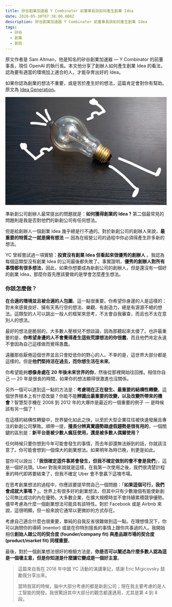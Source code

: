 ```yaml
---
title: 矽谷創業加速器 Y Combinator 前董事長談如何產生創業 Idea
date: 2020-05-30T07:38:00.000Z
description: 矽谷創業加速器 Y Combinator 前董事長談如何產生創業 Idea
tags:
  - 矽谷
  - 創業
  - 創投
---
```

原文作者是 Sam Altman，他是知名的矽谷創業加速器 — Y Combinator 的前董事長，現任 OpenAI 的執行長。本文他分享了創辦人如何產生創業 Idea 的看法，認為要有適當的環境加上適合的人，才能孕育出好的 Idea。

如果你認為創業的想法不重要，或是苦於產生好的想法，這篇肯定會對你有幫助。原文為 [Idea Generation](https://blog.samaltman.com/idea-generation)。

![Photo by Frank Vessia on Unsplash](../img/light_bulb.jpg)

準新創公司創辦人最常提出的問題就是：**如何獲得創業的 Idea ?** 第二個最常見的問題則是我是否對他們的新創公司有任何想法。

但是給創辦人一個創業 Idea 幾乎總是行不通的。對於新創公司的創辦人來說，**最重要的特質之一就是擁有想法** — 因為在經營公司的過程中你必須得產生許多新的想法。

YC 曾經嘗試過一項實驗：**投資沒有創業 Idea 但看起來很優秀的創辦人** 。我認為每個這類型沒有創業 Idea 的公司最後都失敗了。事實證明，**優秀的創辦人對所有事情都有很多想法**，因此，如果你想要成為新創公司的創辦人，但是還沒有一個好的創業 Idea，那麼你首先應該要做的是學會怎麼產生想法。

### 你該怎麼做？

**在合適的環境並且被合適的人包圍**，這一點很重要。你希望你身邊的人是這樣的：對未來感覺良好、擁有天馬行空的想法、樂觀、有創造力，總是有源源不絕的想法。這類型的人可以跳出一般人的框架來思考，不太會自我審查，而且也不太在意別人的想法。

最好的想法是脆弱的，大多數人壓根兒不想談論，因為那聽起來太傻了。也許最重要的是，**你希望身邊的人不會覺得產生這些荒謬想法的你很蠢**，而且他們肯定永遠不會因為自己這樣做而覺得愚蠢。

遠離那些厭倦這個世界並且只會貶低你的野心的人。不幸的是，這世界大部分都是這樣的。但是**他們堅持活在過去，而你想生活在未來**。

你希望能夠**想像身處在 20 年後未來世界的你**，然後從那裡開始往回推。相信你自己 — 20 年是很長的時間，如果你的想法顯得很激進也沒關係。

另外一個可以達到這一點的方法是：**考慮現在正在發生、最重要的結構性轉變**。這個世界根本上有什麼改變？你能不能**辨識出最重要的改變，以及改變所帶來的機會**？智慧型手機在 2008 到 2012 年的大爆炸是最近的一個重要的例子 — 是時候該有另一個了！

在這樣的結構性轉變中，世界變化如此之快，以至於大型企業往往被快速發展且專注的新創公司擊敗。順帶一提，**擅長分辨真實趨勢跟虛假趨勢是很有用的**，一個關鍵的區別是：**新平台是被少數人瘋狂使用，還是被多數人偶爾使用？**

任何時候只要你想到今年可能會發生的事情，而去年卻還無法辦到的話，你就該注意了。你可能會想到一個偉大的創業想法。如果明年為時已晚，則更是如此。

當你可以說出：「**我很確定這件事將會發生，但我不確定做到的會不會是我們**」，這是一個好兆頭。Uber 對我來說就是這樣，在我第一次使用之後，我們很清楚計程車的時代即將要結束了，但我不確定 Uber 會不會贏下這塊市場。

在思考創業想法的過程中，你應該要提早問自己一個問題：「**如果這個可行，我們會成就大事嗎？**」。世界上有很多好的創業想法，但其中只有少數幾個有能使新創公司無比成功的內在優勢。大多數企業，在擴大規模時並不會持續累積競爭優勢。儘早考慮為什麼一個創業想法可能具有該特性。對於 Facebook 或是 Airbnb 來說，這很明顯，但一般來說它通常以更微妙的方式存在。

考慮自己適合什麼也很重要，單純的自我反省很難做到這一點。在理想情況下，你可以詢問你的導師 (mentor) 或是在你特別擅長的事情上跟你共事過的人。我開始相信**創始人跟公司的契合度 (founder/company fit) 與產品跟市場的契合度 (product/market fit) 同樣重要**。

最後，對於一個創業想法很好的檢驗方法是，**你是否可以闡述為什麼多數人認為這是一個壞主意，但是你知道是什麼讓它變成是一個好主意**。

> 這篇來自我在 2018 年中國 YC 活動的演講筆記，感謝 Eric Migicovsky 鼓勵我分享出來。
>
> 當時我寫的時候，腦中大部分考慮的都是新創公司；現在我主要考慮的是人工智能的開發。我很驚訝其中大部分的觀念都還適用，尤其是第 4 到 8 段。